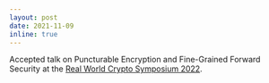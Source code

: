 ```yaml
---
layout: post
date: 2021-11-09
inline: true
---
```


Accepted talk on Puncturable Encryption and Fine-Grained Forward Security at the <a href="https://rwc.iacr.org/2022/" target="_blank" rel="noopener">Real World Crypto Symposium 2022</a>.
